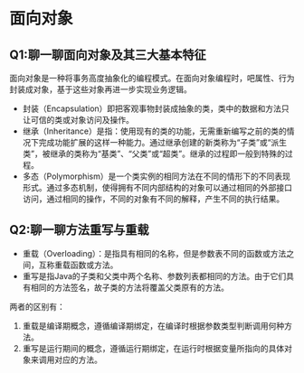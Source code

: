 # 面向对象



## Q1:聊一聊面向对象及其三大基本特征

面向对象是一种将事务高度抽象化的编程模式。在面向对象编程时，吧属性、行为封装成对象，基于这些对象再进一步实现业务逻辑。

- 封装（Encapsulation）即把客观事物封装成抽象的类，类中的数据和方法只让可信的类或对象访问及操作。
- 继承（Inheritance）是指：使用现有的类的功能，无需重新编写之前的类的情况下完成功能扩展的这样一种能力。通过继承创建的新类称为“子类”或“派生类”，被继承的类称为“基类”、“父类”或“超类”。继承的过程即一般到特殊的过程。
- 多态（Polymorphism）是一个类实例的相同方法在不同的情形下的不同表现形式。通过多态机制，使得拥有不同内部结构的对象可以通过相同的外部接口访问，通过相同的操作，不同的对象有不同的解释，产生不同的执行结果。

## Q2:聊一聊方法重写与重载

- 重载（Overloading）：是指具有相同的名称，但是参数表不同的函数或方法之间，互称重载函数或方法。
- 重写是指Java的子类和父类中两个名称、参数列表都相同的方法。由于它们具有相同的方法签名，故子类的方法将覆盖父类原有的方法。

两者的区别有：

1. 重载是编译期概念，遵循编译期绑定，在编译时根据参数类型判断调用何种方法。
2. 重写是运行期间的概念，遵循运行期绑定，在运行时根据变量所指向的具体对象来调用对应的方法。